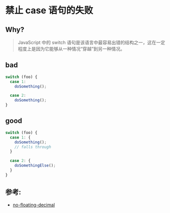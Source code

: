 # 禁止 case 语句的失败

## Why?

> JavaScript 中的 switch 语句是该语言中最容易出错的结构之一，这在一定程度上是因为它能够从一种情况“穿越”到另一种情况。

## bad

```js
switch (foo) {
  case 1:
    doSomething();

  case 2:
    doSomething();
}
```

## good

```js
switch (foo) {
  case 1: {
    doSomething();
    // falls through
  }

  case 2: {
    doSomethingElse();
  }
}
```

## 参考:

- [no-floating-decimal](https://eslint.org/docs/rules/no-floating-decimal)
